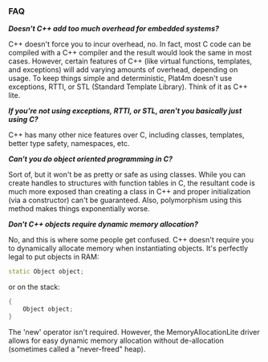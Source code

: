 ### FAQ
__*Doesn't C++ add too much overhead for embedded systems?*__

C++ doesn't force you to incur overhead, no. In fact, most C code can be compiled with a C++ compiler and the result would look the same in most cases. However, certain features of C++ (like virtual functions, templates, and exceptions) will add varying amounts of overhead, depending on usage. To keep things simple and deterministic, Plat4m doesn't use exceptions, RTTI, or STL (Standard Template Library). Think of it as C++ lite.

__*If you're not using exceptions, RTTI, or STL, aren't you basically just using C?*__

C++ has many other nice features over C, including classes, templates, better type safety, namespaces, etc.

__*Can't you do object oriented programming in C?*__

Sort of, but it won't be as pretty or safe as using classes. While you can create handles to structures with function tables in C, the resultant code is much more exposed than creating a class in C++ and proper initialization (via a constructor) can't be guaranteed. Also, polymorphism using this method makes things exponentially worse.

__*Don't C++ objects require dynamic memory allocation?*__

No, and this is where some people get confused. C++ doesn't require you to dynamically allocate memory when instantiating objects. It's perfectly legal to put objects in RAM:
```c++
static Object object;
```
or on the stack:
```c++
{
    Object object;
}
```
The 'new' operator isn't required. However, the MemoryAllocationLite driver allows for easy dynamic memory allocation without de-allocation (sometimes called a "never-freed" heap).